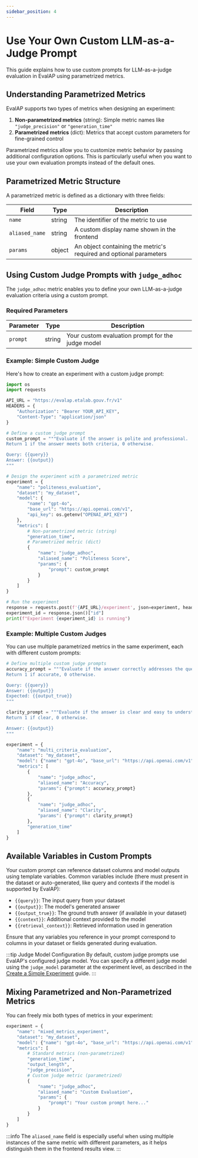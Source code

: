 ```yaml
---
sidebar_position: 4
---
```


# Use Your Own Custom LLM-as-a-Judge Prompt

This guide explains how to use custom prompts for LLM-as-a-judge evaluation in EvalAP using parametrized metrics.

## Understanding Parametrized Metrics

EvalAP supports two types of metrics when designing an experiment:

1. **Non-parametrized metrics** (string): Simple metric names like `"judge_precision"` or `"generation_time"`
2. **Parametrized metrics** (dict): Metrics that accept custom parameters for fine-grained control

Parametrized metrics allow you to customize metric behavior by passing additional configuration options. This is particularly useful when you want to use your own evaluation prompts instead of the default ones.

## Parametrized Metric Structure

A parametrized metric is defined as a dictionary with three fields:

| Field | Type | Description |
|-------|------|-------------|
| `name` | string | The identifier of the metric to use |
| `aliased_name` | string | A custom display name shown in the frontend |
| `params` | object | An object containing the metric's required and optional parameters |

## Using Custom Judge Prompts with `judge_adhoc`

The `judge_adhoc` metric enables you to define your own LLM-as-a-judge evaluation criteria using a custom prompt.

### Required Parameters

| Parameter | Type | Description |
|-----------|------|-------------|
| `prompt` | string | Your custom evaluation prompt for the judge model |

### Example: Simple Custom Judge

Here's how to create an experiment with a custom judge prompt:

```python
import os
import requests

API_URL = "https://evalap.etalab.gouv.fr/v1"
HEADERS = {
    "Authorization": "Bearer YOUR_API_KEY",
    "Content-Type": "application/json"
}

# Define a custom judge prompt
custom_prompt = """Evaluate if the answer is polite and professional.
Return 1 if the answer meets both criteria, 0 otherwise.

Query: {{query}}
Answer: {{output}}
"""

# Design the experiment with a parametrized metric
experiment = {
    "name": "politeness_evaluation",
    "dataset": "my_dataset",
    "model": {
        "name": "gpt-4o",
        "base_url": "https://api.openai.com/v1",
        "api_key": os.getenv("OPENAI_API_KEY")
    },
    "metrics": [
        # Non-parametrized metric (string)
        "generation_time",
        # Parametrized metric (dict)
        {
            "name": "judge_adhoc",
            "aliased_name": "Politeness Score",
            "params": {
                "prompt": custom_prompt
            }
        }
    ]
}

# Run the experiment
response = requests.post(f'{API_URL}/experiment', json=experiment, headers=HEADERS)
experiment_id = response.json()["id"]
print(f"Experiment {experiment_id} is running")
```

### Example: Multiple Custom Judges

You can use multiple parametrized metrics in the same experiment, each with different custom prompts:

```python
# Define multiple custom judge prompts
accuracy_prompt = """Evaluate if the answer correctly addresses the query.
Return 1 if accurate, 0 otherwise.

Query: {{query}}
Answer: {{output}}
Expected: {{output_true}}
"""

clarity_prompt = """Evaluate if the answer is clear and easy to understand.
Return 1 if clear, 0 otherwise.

Answer: {{output}}
"""

experiment = {
    "name": "multi_criteria_evaluation",
    "dataset": "my_dataset",
    "model": {"name": "gpt-4o", "base_url": "https://api.openai.com/v1", "api_key": os.getenv("OPENAI_API_KEY")},
    "metrics": [
        {
            "name": "judge_adhoc",
            "aliased_name": "Accuracy",
            "params": {"prompt": accuracy_prompt}
        },
        {
            "name": "judge_adhoc",
            "aliased_name": "Clarity",
            "params": {"prompt": clarity_prompt}
        },
        "generation_time"
    ]
}
```

## Available Variables in Custom Prompts

Your custom prompt can reference dataset columns and model outputs using template variables. Common variables include (there must present in the dataset or auto-generated, like query and contexts if the model is supported by EvalAP):

- `{{query}}`: The input query from your dataset
- `{{output}}`: The model's generated answer
- `{{output_true}}`: The ground truth answer (if available in your dataset)
- `{{context}}`: Additional context provided to the model
- `{{retrieval_context}}`: Retrieved information used in generation

Ensure that any variables you reference in your prompt correspond to columns in your dataset or fields generated during evaluation.

:::tip Judge Model Configuration
By default, custom judge prompts use EvalAP's configured judge model. You can specify a different judge model using the `judge_model` parameter at the experiment level, as described in the [Create a Simple Experiment](./create-a-simple-experiment#configuring-a-llm-as-a-judge-model) guide.
:::

## Mixing Parametrized and Non-Parametrized Metrics

You can freely mix both types of metrics in your experiment:

```python
experiment = {
    "name": "mixed_metrics_experiment",
    "dataset": "my_dataset",
    "model": {"name": "gpt-4o", "base_url": "https://api.openai.com/v1", "api_key": os.getenv("OPENAI_API_KEY")},
    "metrics": [
        # Standard metrics (non-parametrized)
        "generation_time",
        "output_length",
        "judge_precision",
        # Custom judge metric (parametrized)
        {
            "name": "judge_adhoc",
            "aliased_name": "Custom Evaluation",
            "params": {
                "prompt": "Your custom prompt here..."
            }
        }
    ]
}
```

:::info
The `aliased_name` field is especially useful when using multiple instances of the same metric with different parameters, as it helps distinguish them in the frontend results view.
:::

